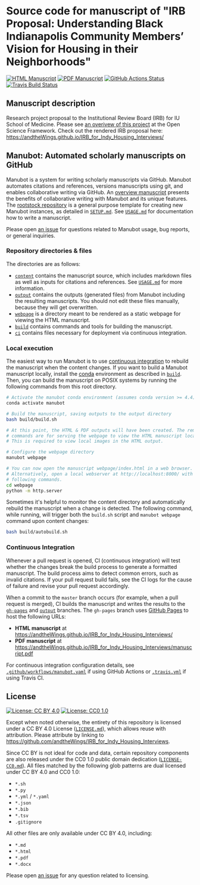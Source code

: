 # Source code for manuscript of "IRB Proposal: Understanding Black Indianapolis Community Members’ Vision for Housing in their Neighborhoods"

<!-- usage note: edit the H1 title above to personalize the manuscript -->

[![HTML Manuscript](https://img.shields.io/badge/manuscript-HTML-blue.svg)](https://andtheWings.github.io/IRB_for_Indy_Housing_Interviews/)
[![PDF Manuscript](https://img.shields.io/badge/manuscript-PDF-blue.svg)](https://andtheWings.github.io/IRB_for_Indy_Housing_Interviews/manuscript.pdf)
[![GitHub Actions Status](https://github.com/andtheWings/IRB_for_Indy_Housing_Interviews/workflows/Manubot/badge.svg)](https://github.com/andtheWings/IRB_for_Indy_Housing_Interviews/actions)
[![Travis Build Status](https://travis-ci.com/andtheWings/IRB_for_Indy_Housing_Interviews.svg?branch=master)](https://travis-ci.com/andtheWings/IRB_for_Indy_Housing_Interviews)
<!-- usage note: delete CI badges above for services not used by your manuscript -->

## Manuscript description

<!-- usage note: edit this section. -->

Research project proposal to the Institutional Review Board (IRB) for IU School of Medicine. Please see [an overivew of this project](https://osf.io/xp9sr/) at the Open Science Framework. Check out the rendered IRB proposal here: https://andtheWings.github.io/IRB_for_Indy_Housing_Interviews/

## Manubot: Automated scholarly manuscripts on GitHub

<!-- usage note: do not edit this section -->

Manubot is a system for writing scholarly manuscripts via GitHub.
Manubot automates citations and references, versions manuscripts using git, and enables collaborative writing via GitHub.
An [overview manuscript](https://greenelab.github.io/meta-review/ "Open collaborative writing with Manubot") presents the benefits of collaborative writing with Manubot and its unique features.
The [rootstock repository](https://git.io/fhQH1) is a general purpose template for creating new Manubot instances, as detailed in [`SETUP.md`](SETUP.md).
See [`USAGE.md`](USAGE.md) for documentation how to write a manuscript.

Please open [an issue](https://git.io/fhQHM) for questions related to Manubot usage, bug reports, or general inquiries.

### Repository directories & files

The directories are as follows:

+ [`content`](content) contains the manuscript source, which includes markdown files as well as inputs for citations and references.
  See [`USAGE.md`](USAGE.md) for more information.
+ [`output`](output) contains the outputs (generated files) from Manubot including the resulting manuscripts.
  You should not edit these files manually, because they will get overwritten.
+ [`webpage`](webpage) is a directory meant to be rendered as a static webpage for viewing the HTML manuscript.
+ [`build`](build) contains commands and tools for building the manuscript.
+ [`ci`](ci) contains files necessary for deployment via continuous integration.

### Local execution

The easiest way to run Manubot is to use [continuous integration](#continuous-integration) to rebuild the manuscript when the content changes.
If you want to build a Manubot manuscript locally, install the [conda](https://conda.io) environment as described in [`build`](build).
Then, you can build the manuscript on POSIX systems by running the following commands from this root directory.

```sh
# Activate the manubot conda environment (assumes conda version >= 4.4)
conda activate manubot

# Build the manuscript, saving outputs to the output directory
bash build/build.sh

# At this point, the HTML & PDF outputs will have been created. The remaining
# commands are for serving the webpage to view the HTML manuscript locally.
# This is required to view local images in the HTML output.

# Configure the webpage directory
manubot webpage

# You can now open the manuscript webpage/index.html in a web browser.
# Alternatively, open a local webserver at http://localhost:8000/ with the
# following commands.
cd webpage
python -m http.server
```

Sometimes it's helpful to monitor the content directory and automatically rebuild the manuscript when a change is detected.
The following command, while running, will trigger both the `build.sh` script and `manubot webpage` command upon content changes:

```sh
bash build/autobuild.sh
```

### Continuous Integration

Whenever a pull request is opened, CI (continuous integration) will test whether the changes break the build process to generate a formatted manuscript.
The build process aims to detect common errors, such as invalid citations.
If your pull request build fails, see the CI logs for the cause of failure and revise your pull request accordingly.

When a commit to the `master` branch occurs (for example, when a pull request is merged), CI builds the manuscript and writes the results to the [`gh-pages`](https://github.com/andtheWings/IRB_for_Indy_Housing_Interviews/tree/gh-pages) and [`output`](https://github.com/andtheWings/IRB_for_Indy_Housing_Interviews/tree/output) branches.
The `gh-pages` branch uses [GitHub Pages](https://pages.github.com/) to host the following URLs:

+ **HTML manuscript** at https://andtheWings.github.io/IRB_for_Indy_Housing_Interviews/
+ **PDF manuscript** at https://andtheWings.github.io/IRB_for_Indy_Housing_Interviews/manuscript.pdf

For continuous integration configuration details, see [`.github/workflows/manubot.yaml`](.github/workflows/manubot.yaml) if using GitHub Actions or [`.travis.yml`](.travis.yml) if using Travis CI.

## License

<!--
usage note: edit this section to change the license of your manuscript or source code changes to this repository.
We encourage users to openly license their manuscripts, which is the default as specified below.
-->

[![License: CC BY 4.0](https://img.shields.io/badge/License%20All-CC%20BY%204.0-lightgrey.svg)](http://creativecommons.org/licenses/by/4.0/)
[![License: CC0 1.0](https://img.shields.io/badge/License%20Parts-CC0%201.0-lightgrey.svg)](https://creativecommons.org/publicdomain/zero/1.0/)

Except when noted otherwise, the entirety of this repository is licensed under a CC BY 4.0 License ([`LICENSE.md`](LICENSE.md)), which allows reuse with attribution.
Please attribute by linking to https://github.com/andtheWings/IRB_for_Indy_Housing_Interviews.

Since CC BY is not ideal for code and data, certain repository components are also released under the CC0 1.0 public domain dedication ([`LICENSE-CC0.md`](LICENSE-CC0.md)).
All files matched by the following glob patterns are dual licensed under CC BY 4.0 and CC0 1.0:

+ `*.sh`
+ `*.py`
+ `*.yml` / `*.yaml`
+ `*.json`
+ `*.bib`
+ `*.tsv`
+ `.gitignore`

All other files are only available under CC BY 4.0, including:

+ `*.md`
+ `*.html`
+ `*.pdf`
+ `*.docx`

Please open [an issue](https://github.com/andtheWings/IRB_for_Indy_Housing_Interviews/issues) for any question related to licensing.
